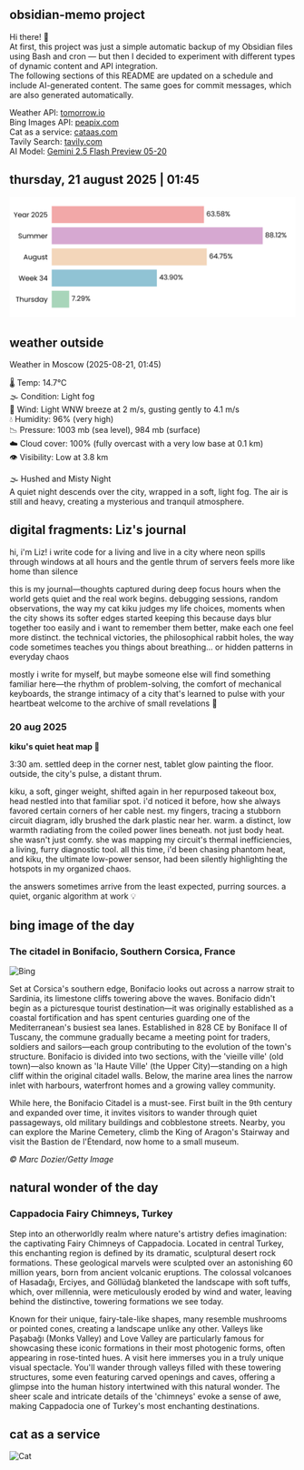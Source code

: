 ## obsidian-memo project
Hi there! 👋 \
At first, this project was just a simple automatic backup of my Obsidian files using Bash and cron — but then I decided to experiment with different types of dynamic content and API integration. \
The following sections of this README are updated on a schedule and include AI-generated content. The same goes for commit messages, which are also generated automatically.

Weather API: [tomorrow.io](https://www.tomorrow.io/) \
Bing Images API: [peapix.com](https://peapix.com/) \
Cat as a service: [cataas.com](https://cataas.com/) \
Tavily Search: [tavily.com](https://www.tavily.com/) \
AI Model: [Gemini 2.5 Flash Preview 05-20](https://cloud.google.com/vertex-ai/generative-ai/docs/models/gemini/2-5-flash)

## thursday, 21 august 2025 | 01:45
<picture>
  <source media="(prefers-color-scheme: dark)" srcset="./time-dark.svg">
  <img src="./time-light.svg" alt="Time Progress">
</picture>

## weather outside
Weather in Moscow (2025-08-21, 01:45)

🌡️ Temp: 14.7°C <br>
🌫️ Condition: Light fog <br>
💨 Wind: Light WNW breeze at 2 m/s, gusting gently to 4.1 m/s <br>
💧 Humidity: 96% (very high) <br>
📉 Pressure: 1003 mb (sea level), 984 mb (surface) <br>
☁️ Cloud cover: 100% (fully overcast with a very low base at 0.1 km) <br>
👁️ Visibility: Low at 3.8 km <br>

🌫️ Hushed and Misty Night <br>
A quiet night descends over the city, wrapped in a soft, light fog. The air is still and heavy, creating a mysterious and tranquil atmosphere.

## digital fragments: Liz's journal
hi, i'm Liz! i write code for a living and live in a city where neon spills through windows at all hours and the gentle thrum of servers feels more like home than silence

this is my journal—thoughts captured during deep focus hours when the world gets quiet and the real work begins. debugging sessions, random observations, the way my cat kiku judges my life choices, moments when the city shows its softer edges
started keeping this because days blur together too easily and i want to remember them better, make each one feel more distinct. the technical victories, the philosophical rabbit holes, the way code sometimes teaches you things about breathing... or hidden patterns in everyday chaos

mostly i write for myself, but maybe someone else will find something familiar here—the rhythm of problem-solving, the comfort of mechanical keyboards, the strange intimacy of a city that's learned to pulse with your heartbeat
welcome to the archive of small revelations 🌙

### 20 aug 2025 
**kiku's quiet heat map 🐾**

3:30 am. settled deep in the corner nest, tablet glow painting the floor. outside, the city's pulse, a distant thrum.

kiku, a soft, ginger weight, shifted again in her repurposed takeout box, head nestled into that familiar spot. i'd noticed it before, how she always favored certain corners of her cable nest. my fingers, tracing a stubborn circuit diagram, idly brushed the dark plastic near her. warm. a distinct, low warmth radiating from the coiled power lines beneath. not just body heat. she wasn't just comfy. she was mapping my circuit's thermal inefficiencies, a living, furry diagnostic tool. all this time, i'd been chasing phantom heat, and kiku, the ultimate low-power sensor, had been silently highlighting the hotspots in my organized chaos.

the answers sometimes arrive from the least expected, purring sources. a quiet, organic algorithm at work 💡

## bing image of the day
### The citadel in Bonifacio, Southern Corsica, France
![Bing](https://img.peapix.com/d9fc1b8b66364204b057915ba14ea47f_1920.jpg)

Set at Corsica's southern edge, Bonifacio looks out across a narrow strait to Sardinia, its limestone cliffs towering above the waves. Bonifacio didn't begin as a picturesque tourist destination—it was originally established as a coastal fortification and has spent centuries guarding one of the Mediterranean's busiest sea lanes. Established in 828 CE by Boniface II of Tuscany, the commune gradually became a meeting point for traders, soldiers and sailors—each group contributing to the evolution of the town's structure. Bonifacio is divided into two sections, with the 'vieille ville' (old town)—also known as 'la Haute Ville' (the Upper City)—standing on a high cliff within the original citadel walls. Below, the marine area lines the narrow inlet with harbours, waterfront homes and a growing valley community.

While here, the Bonifacio Citadel is a must-see. First built in the 9th century and expanded over time, it invites visitors to wander through quiet passageways, old military buildings and cobblestone streets. Nearby, you can explore the Marine Cemetery, climb the King of Aragon's Stairway and visit the Bastion de l'Étendard, now home to a small museum.

_© Marc Dozier/Getty Image_

## natural wonder of the day
### Cappadocia Fairy Chimneys, Turkey


Step into an otherworldly realm where nature's artistry defies imagination: the captivating Fairy Chimneys of Cappadocia. Located in central Turkey, this enchanting region is defined by its dramatic, sculptural desert rock formations. These geological marvels were sculpted over an astonishing 60 million years, born from ancient volcanic eruptions. The colossal volcanoes of Hasadağı, Erciyes, and Göllüdağ blanketed the landscape with soft tuffs, which, over millennia, were meticulously eroded by wind and water, leaving behind the distinctive, towering formations we see today.

Known for their unique, fairy-tale-like shapes, many resemble mushrooms or pointed cones, creating a landscape unlike any other. Valleys like Paşabağı (Monks Valley) and Love Valley are particularly famous for showcasing these iconic formations in their most photogenic forms, often appearing in rose-tinted hues. A visit here immerses you in a truly unique visual spectacle. You'll wander through valleys filled with these towering structures, some even featuring carved openings and caves, offering a glimpse into the human history intertwined with this natural wonder. The sheer scale and intricate details of the 'chimneys' evoke a sense of awe, making Cappadocia one of Turkey's most enchanting destinations.

## cat as a service
![Cat](https://cataas.com/cat/cute?t=1755729913)

